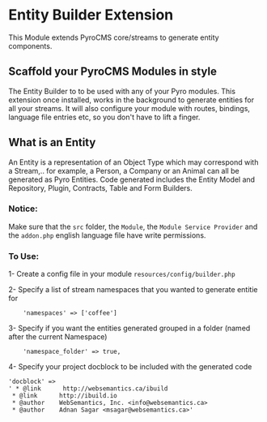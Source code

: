 # Entity Builder Extension

This Module extends PyroCMS core/streams to generate entity components. 

## Scaffold your PyroCMS Modules in style

The Entity Builder to to be used with any of your Pyro modules. This extension once installed, works in the background to generate entities for all your streams. It will also configure your module with routes, bindings, language file entries etc, so you don't have to lift a finger.

## What is an Entity

An Entity is a representation of an Object Type which may correspond with a Stream,.. for example, a Person, a Company or an Animal can all be generated as Pyro Entities. Code generated includes the Entity Model and Repository, Plugin, Contracts, Table and Form Builders.

### Notice:

Make sure that the `src` folder, the `Module`, the `Module Service Provider` and the `addon.php` english language file have write permissions.

### To Use:

1- Create a config file in your module `resources/config/builder.php`

2- Specify a list of stream namespaces that you wanted to generate entitie for
```
	'namespaces' => ['coffee']
```
3- Specify if you want the entities generated grouped in a folder (named after the current Namespace)
```
	'namespace_folder' => true,
```
4- Specify your project docblock to be included with the generated code
```
'docblock' =>
' * @link      http://websemantics.ca/ibuild
 * @link      http://ibuild.io
 * @author    WebSemantics, Inc. <info@websemantics.ca>
 * @author    Adnan Sagar <msagar@websemantics.ca>'
```
